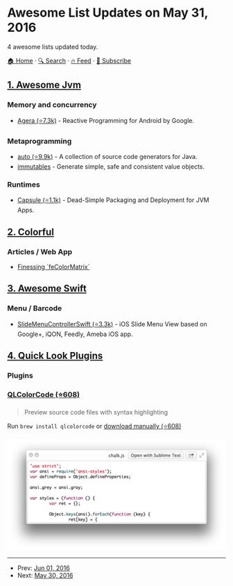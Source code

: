 # Awesome List Updates on May 31, 2016

4 awesome lists updated today.

[🏠 Home](/README.md) · [🔍 Search](https://test.trackawesomelist.com/search/) · [🔥 Feed](https://test.trackawesomelist.com/feed.xml) · [📮 Subscribe](https://trackawesomelist.us17.list-manage.com/subscribe?u=d2f0117aa829c83a63ec63c2f&id=36a103854c)



## [1. Awesome Jvm](/content/deephacks/awesome-jvm/README.md)

### Memory and concurrency

*   [Agera (⭐7.3k)](https://github.com/google/agera) - Reactive Programming for Android by Google.

### Metaprogramming

*   [auto (⭐9.9k)](https://github.com/google/auto) - A collection of source code generators for Java.
*   [immutables](http://immutables.github.io/) - Generate simple, safe and consistent value objects.

### Runtimes

*   [Capsule (⭐1.1k)](https://github.com/puniverse/capsule) - Dead-Simple Packaging and Deployment for JVM Apps.

## [2. Colorful](/content/Siddharth11/Colorful/README.md)

### Articles / Web App

*   [Finessing \`feColorMatrix\`](http://alistapart.com/article/finessing-fecolormatrix)

## [3. Awesome Swift](/content/matteocrippa/awesome-swift/README.md)

### Menu / Barcode

*   [SlideMenuControllerSwift (⭐3.3k)](https://github.com/dekatotoro/SlideMenuControllerSwift) - iOS Slide Menu View based on Google+, iQON, Feedly, Ameba iOS app.

## [4. Quick Look Plugins](/content/sindresorhus/quick-look-plugins/README.md)

### Plugins

### [QLColorCode (⭐608)](https://github.com/anthonygelibert/QLColorCode)

> Preview source code files with syntax highlighting

Run `brew install qlcolorcode` or [download manually (⭐608)](https://github.com/anthonygelibert/QLColorCode/releases/latest)

[![](https://github.com/sindresorhus/quick-look-plugins/raw/main/screenshots/QLColorCode.png)](https://github.com/anthonygelibert/QLColorCode)

---

- Prev: [Jun 01, 2016](/content/2016/06/01/README.md)
- Next: [May 30, 2016](/content/2016/05/30/README.md)